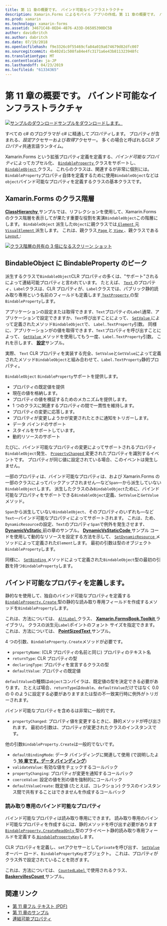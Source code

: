 ```yaml
---
title: 第 11 章の概要です。 バインド可能なインフラストラクチャ
description: Xamarin.Forms によるモバイル アプリの作成。第 11 章の概要です。 バインド可能なインフラストラクチャ
ms.prod: xamarin
ms.technology: xamarin-forms
ms.assetid: 34671C48-0ED4-4B76-A33D-D6505390DC5B
author: davidbritch
ms.author: dabritch
ms.date: 07/19/2018
ms.openlocfilehash: f9e3326c0f55469cfa84a019a674679d82dfc007
ms.sourcegitcommit: 4b402d1c508fa84e4fc3171a6e43b811323948fc
ms.translationtype: MT
ms.contentlocale: ja-JP
ms.lasthandoff: 04/23/2019
ms.locfileid: "61334365"
---
```

# <a name="summary-of-chapter-11-the-bindable-infrastructure"></a>第 11 章の概要です。 バインド可能なインフラストラクチャ

[![サンプルのダウンロード](~/media/shared/download.png)サンプルをダウンロードします。](https://github.com/xamarin/xamarin-forms-book-samples/tree/master/Chapter11)

すべての c# のプログラマが c# に精通して*プロパティ*します。 プロパティが含まれる、*設定*アクセサーおよび*取得*アクセサー。 多くの場合と呼ばれる*CLR プロパティ*共通言語ランタイム。

Xamarin.Forms という拡張プロパティ定義を定義する、*バインド可能なプロパティ*によってカプセル化、 [ `BindableProperty` ](xref:Xamarin.Forms.BindableProperty)クラスをサポートし、 [ `BindableObject` ](xref:Xamarin.Forms.BindableObject)クラス。 これらのクラスは、関連するが非常に個別には。`BindableProperty`プロパティ自体を定義するために使用`BindableObject`などは`object`バインド可能なプロパティを定義するクラスの基本クラスです。

## <a name="the-xamarinforms-class-hierarchy"></a>Xamarin.Forms のクラス階層

[ **ClassHierarchy** ](https://github.com/xamarin/xamarin-forms-book-samples/tree/master/Chapter11/ClassHierarchy)サンプルでは、リフレクションを使用して、Xamarin.Forms のクラス階層を表示してが果たす重要な役割を実演`BindableObject`この階層にします。 `BindableObject` 派生した`Object`に親クラスでは[ `Element` ](xref:Xamarin.Forms.Element)元[ `VisualElement` ](xref:Xamarin.Forms.VisualElement)派生します。 これは、親クラス[ `Page` ](xref:Xamarin.Forms.Page)と[ `View` ](xref:Xamarin.Forms.View)、親クラスである[ `Layout` ](xref:Xamarin.Forms.Layout):

[![クラス階層の共有の 3 倍になるスクリーン ショット](images/ch11fg01-small.png "クラス階層の共有")](images/ch11fg01-large.png#lightbox "クラス階層の共有")

## <a name="a-peek-into-bindableobject-and-bindableproperty"></a>BindableObject に BindableProperty のピーク

派生するクラスで`BindableObject`CLR プロパティの多くは、"サポート"されるによって連結可能プロパティと言われています。 たとえば、 [ `Text` ](xref:Xamarin.Forms.Label.Text)のプロパティ、`Label`クラスは、CLR プロパティが、`Label`クラスでは、パブリック静的読み取り専用という名前のフィールドも定義します[ `TextProperty` ](xref:Xamarin.Forms.Label.TextProperty)の型`BindableProperty`します。

アプリケーションの設定または取得できます、`Text`プロパティの`Label`通常、アプリケーションで設定できますか、`Text`呼び出すことによって、 [ `SetValue` ](xref:Xamarin.Forms.BindableObject.SetValue(Xamarin.Forms.BindableProperty,System.Object))によって定義されたメソッド`BindableObject`で、 `Label.TextProperty`引数。 同様に、アプリケーションがの値を取得できます、`Text`プロパティを呼び出すことによって、 [ `GetValue` ](xref:Xamarin.Forms.BindableObject.GetValue(Xamarin.Forms.BindableProperty))メソッドを使用してもう一度、`Label.TextProperty`引数。 これを示します、 [**設定**](https://github.com/xamarin/xamarin-forms-book-samples/tree/master/Chapter11/PropertySettings)サンプル。

実際、 `Text` CLR プロパティを実装する完全、`SetValue`と`GetValue`によって定義されたメソッド`BindableObject`と組み合わせて、`Label.TextProperty`静的プロパティ。

`BindableObject` `BindableProperty`サポートを提供します。

- プロパティの既定値を提供
- 現在の値を格納します。
- プロパティの値を検証するためのメカニズムを提供します。
- 1 つのクラスに関連するプロパティの間で一貫性を維持します。
- プロパティの変更に応答します。
- プロパティが変更しようかが変更されたときに通知をトリガーします。
- データ バインドのサポート
- スタイルをサポートしています。
- 動的リソースのサポート

たびに、バインド可能なプロパティの変更によってサポートされるプロパティ`BindableObject`発生、 [ `PropertyChanged` ](xref:Xamarin.Forms.BindableObject.PropertyChanged)変更されたプロパティを識別するイベントです。 プロパティが同じ値に設定されている場合、このイベントは発生しません。

一部のプロパティは、バインド可能なプロパティは、および Xamarin.Forms の一部のクラスによってバックアップされません&mdash;など`Span`&mdash;から派生していない`BindableObject`します。 派生したクラスのみ`BindableObject`ために、バインド可能なプロパティをサポートできる`BindableObject`定義、`SetValue`と`GetValue`メソッド。

`Span`から派生していない`BindableObject`、そのプロパティのいずれも&mdash;など`Text`&mdash;バインド可能なプロパティによってサポートされます。 これは、ため、`DynamicResource`の設定、`Text`のプロパティ`Span`で例外を発生させます、 [ **DynamicVsStatic** ](https://github.com/xamarin/xamarin-forms-book-samples/tree/master/Chapter10/DynamicVsStatic)前の章のサンプル。 [ **DynamicVsStaticCode** ](https://github.com/xamarin/xamarin-forms-book-samples/tree/master/Chapter11/DynamicVsStaticCode)サンプル コードを使用して動的なリソースを設定する方法を示して、 [ `SetDynamicResource` ](xref:Xamarin.Forms.Element.SetDynamicResource(Xamarin.Forms.BindableProperty,System.String))メソッドによって定義された`Element`します。 最初の引数は型のオブジェクト`BindableProperty`します。

同様に、 [ `SetBinding` ](xref:Xamarin.Forms.BindableObject.SetBinding(Xamarin.Forms.BindableProperty,Xamarin.Forms.BindingBase))メソッドによって定義された`BindableObject`型の最初の引数を持つ`BindableProperty`します。

## <a name="defining-bindable-properties"></a>バインド可能なプロパティを定義します。

静的なを使用して、独自のバインド可能なプロパティを定義する[ `BindableProperty.Create` ](xref:Xamarin.Forms.BindableProperty.Create(System.String,System.Type,System.Type,System.Object,Xamarin.Forms.BindingMode,Xamarin.Forms.BindableProperty.ValidateValueDelegate,Xamarin.Forms.BindableProperty.BindingPropertyChangedDelegate,Xamarin.Forms.BindableProperty.BindingPropertyChangingDelegate,Xamarin.Forms.BindableProperty.CoerceValueDelegate,Xamarin.Forms.BindableProperty.CreateDefaultValueDelegate))型の静的な読み取り専用フィールドを作成するメソッドを`BindableProperty`します。

これは、方法については、 [ `AltLabel` ](https://github.com/xamarin/xamarin-forms-book-samples/blob/master/Libraries/Xamarin.FormsBook.Toolkit/Xamarin.FormsBook.Toolkit/AltLabel.cs)クラス、 [ **Xamarin.FormsBook.Toolkit** ](https://github.com/xamarin/xamarin-forms-book-samples/tree/master/Libraries/Xamarin.FormsBook.Toolkit)ライブラリ。 クラスの派生元`Label`ポイントのフォント サイズを指定できます。 これは、方法については、 [ **PointSizedText** ](https://github.com/xamarin/xamarin-forms-book-samples/tree/master/Chapter11/PointSizedText)サンプル。

4 つの引数、`BindableProperty.Create`メソッドが必要です。

- `propertyName`: (CLR プロパティの名前と同じ) プロパティのテキスト名
- `returnType`: CLR プロパティの型
- `declaringType`: プロパティを宣言するクラスの型
- `defaultValue`: プロパティの既定値

`defaultValue`の種類は`object`コンパイラは、既定値の型を決定できる必要があります。 たとえば場合、`returnType`は`double`、`defaultValue`だけではなく 0.0 の 0 のように設定する必要がありますまたは型の不一致実行時に例外がトリガーされます。

バインド可能なプロパティを含めるは非常に一般的です。

- `propertyChanged`: プロパティ値を変更するときに、静的メソッドが呼び出されます。 最初の引数は、プロパティが変更されたクラスのインスタンスです。

他の引数`BindableProperty.Create`は一般的でないです。

- `defaultBindingMode`: データ バインディングに関連して使用 (で説明したよう[ **16 章です。データ バインディング**](chapter16.md))
- `validateValue`: 有効な値をチェックするコールバック
- `propertyChanging`: プロパティが変更を通知するコールバック
- `coerceValue`: 設定の値を別の値を強制的にコールバック
- `defaultValueCreate`: 既定値 (たとえば、コレクション) クラスのインスタンス間で共有することはできませんを作成するコールバック

### <a name="the-read-only-bindable-property"></a>読み取り専用のバインド可能なプロパティ

バインド可能なプロパティは読み取り専用にできます。 読み取り専用のバインド可能なプロパティを作成するには、静的メソッドを呼び出す必要があります[ `BindableProperty.CreateReadOnly` ](xref:Xamarin.Forms.BindableProperty.CreateReadOnly(System.String,System.Type,System.Type,System.Object,Xamarin.Forms.BindingMode,Xamarin.Forms.BindableProperty.ValidateValueDelegate,Xamarin.Forms.BindableProperty.BindingPropertyChangedDelegate,Xamarin.Forms.BindableProperty.BindingPropertyChangingDelegate,Xamarin.Forms.BindableProperty.CoerceValueDelegate,Xamarin.Forms.BindableProperty.CreateDefaultValueDelegate))型のプライベート静的読み取り専用フィールドを定義する[ `BindablePropertyKey`](xref:Xamarin.Forms.BindablePropertyKey)します。

CLR プロパティを定義し、`set`アクセサーとして`private`を呼び出す、 [ `SetValue` ](xref:Xamarin.Forms.BindableObject.SetValue(Xamarin.Forms.BindablePropertyKey,System.Object))オーバー ロード、`BindablePropertyKey`オブジェクト。 これは、プロパティがクラス外で設定されていることを防ぎます。

これは、方法については、 [ `CountedLabel` ](https://github.com/xamarin/xamarin-forms-book-samples/blob/master/Libraries/Xamarin.FormsBook.Toolkit/Xamarin.FormsBook.Toolkit/CountedLabel.cs)で使用されるクラス、 [ **BaskervillesCount** ](https://github.com/xamarin/xamarin-forms-book-samples/tree/master/Chapter11/BaskervillesCount)サンプル。

## <a name="related-links"></a>関連リンク

- [第 11 章フル テキスト (PDF)](https://download.xamarin.com/developer/xamarin-forms-book/XamarinFormsBook-Ch11-Apr2016.pdf)
- [第 11 章のサンプル](https://github.com/xamarin/xamarin-forms-book-samples/tree/master/Chapter11)
- [連結可能プロパティ](~/xamarin-forms/xaml/bindable-properties.md)
